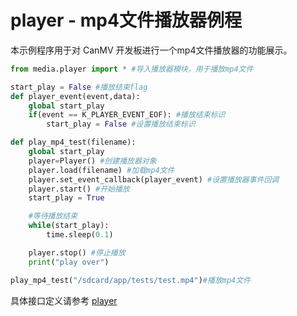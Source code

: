 # player - mp4文件播放器例程

本示例程序用于对 CanMV 开发板进行一个mp4文件播放器的功能展示。

```python
from media.player import * #导入播放器模块，用于播放mp4文件

start_play = False #播放结束flag
def player_event(event,data):
    global start_play
    if(event == K_PLAYER_EVENT_EOF): #播放结束标识
        start_play = False #设置播放结束标识

def play_mp4_test(filename):
    global start_play
    player=Player() #创建播放器对象
    player.load(filename) #加载mp4文件
    player.set_event_callback(player_event) #设置播放器事件回调
    player.start() #开始播放
    start_play = True

    #等待播放结束
    while(start_play):
        time.sleep(0.1)

    player.stop() #停止播放
    print("play over")

play_mp4_test("/sdcard/app/tests/test.mp4")#播放mp4文件
```

具体接口定义请参考 [player](../../api/mpp/K230_CanMV_播放器模块API手册.md)

